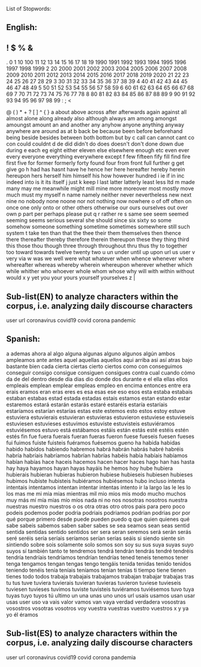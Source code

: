 List of Stopwords: 

## English:
!
$
%
&
-
.
0
1
10
100
11
12
13
14
15
16
17
18
19
1990
1991
1992
1993
1994
1995
1996
1997
1998
1999
2
20
2000
2001
2002
2003
2004
2005
2006
2007
2008
2009
2010
2011
2012
2013
2014
2015
2016
2017
2018
2019
2020
21
22
23
24
25
26
27
28
29
3
30
31
32
33
34
35
36
37
38
39
4
40
41
42
43
44
45
46
47
48
49
5
50
51
52
53
54
55
56
57
58
59
6
60
61
62
63
64
65
66
67
68
69
7
70
71
72
73
74
75
76
77
78
8
80
81
82
83
84
85
86
87
88
89
9
90
91
92
93
94
95
96
97
98
99
:
;
<
>
@
\(
\)
\*
\+
\?
\[
\]
\^
\{
\}
a
about
above
across
after
afterwards
again
against
all
almost
alone
along
already
also
although
always
am
among
amongst
amoungst
amount
an
and
another
any
anyhow
anyone
anything
anyway
anywhere
are
around
as
at
b
back
be
because
been
before
beforehand
being
beside
besides
between
both
bottom
but
by
c
call
can
cannot
cant
co
con
could
couldnt
d
de
did
didn't
do
does
doesn't
don't
done
down
due
during
e
each
eg
eight
either
eleven
else
elsewhere
enough
etc
even
ever
every
everyone
everything
everywhere
except
f
few
fifteen
fify
fill
find
fire
first
five
for
former
formerly
forty
found
four
from
front
full
further
g
get
give
go
h
had
has
hasnt
have
he
hence
her
here
hereafter
hereby
herein
hereupon
hers
herself
him
himself
his
how
however
hundred
i
ie
if
in
inc
indeed
into
is
it
its
itself
j
just
k
keep
l
last
latter
latterly
least
less
ltd
m
made
many
may
me
meanwhile
might
mill
mine
more
moreover
most
mostly
move
much
must
my
myself
n
name
namely
neither
never
nevertheless
new
next
nine
no
nobody
none
noone
nor
not
nothing
now
nowhere
o
of
off
often
on
once
one
only
onto
or
other
others
otherwise
our
ours
ourselves
out
over
own
p
part
per
perhaps
please
put
q
r
rather
re
s
same
see
seem
seemed
seeming
seems
serious
several
she
should
since
six
sixty
so
some
somehow
someone
something
sometime
sometimes
somewhere
still
such
system
t
take
ten
than
that
the
thee
their
them
themselves
then
thence
there
thereafter
thereby
therefore
therein
thereupon
these
they
thing
third
this
those
thou
though
three
through
throughout
thru
thus
thy
to
together
too
toward
towards
twelve
twenty
two
u
un
under
until
up
upon
url
us
user
v
very
via
w
was
we
well
were
what
whatever
when
whence
whenever
where
whereafter
whereas
whereby
wherein
whereupon
wherever
whether
which
while
whither
who
whoever
whole
whom
whose
why
will
with
within
without
would
x
y
yet
you
your
yours
yourself
yourselves
z
|

## Sub-list(EN) to analyze characters within the corpus, i.e. analyzing daily discourse characters
user
url
coronavirus
covid19
covid
corona
pandemic

## Spanish:
a
ademas
ahora
al
algo
alguna
algunas
alguno
algunos
algún
ambos
ampleamos
ante
antes
aquel
aquellas
aquellos
aqui
arriba
asi
así
atras
bajo
bastante
bien
cada
cierta
ciertas
cierto
ciertos
como
con
conseguimos
conseguir
consigo
consigue
consiguen
consigues
contra
cual
cuando
cómo
da
de
del
dentro
desde
dia
dias
dio
donde
dos
durante
e
el
ella
ellas
ellos
empleais
emplean
emplear
empleas
empleo
en
encima
entonces
entre
era
erais
eramos
eran
eras
eres
es
esa
esas
ese
eso
esos
esta
estaba
estabais
estaban
estabas
estad
estada
estadas
estais
estamos
estan
estando
estar
estaremos
estará
estarán
estarás
estaré
estaréis
estaría
estaríais
estaríamos
estarían
estarías
estas
este
estemos
esto
estos
estoy
estuve
estuviera
estuvierais
estuvieran
estuvieras
estuvieron
estuviese
estuvieseis
estuviesen
estuvieses
estuvimos
estuviste
estuvisteis
estuviéramos
estuviésemos
estuvo
está
estábamos
estáis
están
estás
esté
estéis
estén
estés
fin
fue
fuera
fuerais
fueran
fueras
fueron
fuese
fueseis
fuesen
fueses
fui
fuimos
fuiste
fuisteis
fuéramos
fuésemos
gueno
ha
habida
habidas
habido
habidos
habiendo
habremos
habrá
habrán
habrás
habré
habréis
habría
habríais
habríamos
habrían
habrías
habéis
había
habíais
habíamos
habían
habías
hace
haceis
hacemos
hacen
hacer
haces
hago
han
has
hasta
hay
haya
hayamos
hayan
hayas
hayáis
he
hemos
hoy
hube
hubiera
hubierais
hubieran
hubieras
hubieron
hubiese
hubieseis
hubiesen
hubieses
hubimos
hubiste
hubisteis
hubiéramos
hubiésemos
hubo
incluso
intenta
intentais
intentamos
intentan
intentar
intentas
intento
ir
la
largo
las
le
les
lo
los
mas
me
mi
mia
mias
mientras
mil
mio
mios
mis
modo
mucho
muchos
muy
más
mí
mía
mías
mío
míos
nada
ni
no
nos
nosotras
nosotros
nuestra
nuestras
nuestro
nuestros
o
os
otra
otras
otro
otros
pais
para
pero
poco
podeis
podemos
poder
podria
podriais
podriamos
podrian
podrias
por
por qué
porque
primero desde
puede
pueden
puedo
q
que
quien
quienes
qué
sabe
sabeis
sabemos
saben
saber
sabes
se
sea
seamos
sean
seas
sentid
sentida
sentidas
sentido
sentidos
ser
sera
seran
seremos
será
serán
serás
seré
seréis
sería
seríais
seríamos
serían
serías
seáis
si
siendo
siente
sin
sintiendo
sobre
sois
solamente
solo
somos
son
soy
su
sus
suya
suyas
suyo
suyos
sí
también
tanto
te
tendremos
tendrá
tendrán
tendrás
tendré
tendréis
tendría
tendríais
tendríamos
tendrían
tendrías
tened
teneis
tenemos
tener
tenga
tengamos
tengan
tengas
tengo
tengáis
tenida
tenidas
tenido
tenidos
teniendo
tenéis
tenía
teníais
teníamos
tenían
tenías
ti
tiempo
tiene
tienen
tienes
todo
todos
trabaja
trabajais
trabajamos
trabajan
trabajar
trabajas
tras
tu
tus
tuve
tuviera
tuvierais
tuvieran
tuvieras
tuvieron
tuviese
tuvieseis
tuviesen
tuvieses
tuvimos
tuviste
tuvisteis
tuviéramos
tuviésemos
tuvo
tuya
tuyas
tuyo
tuyos
tú
ultimo
un
una
unas
uno
unos
url
usais
usamos
usan
usar
usas
user
uso
va
vais
valor
vamos
van
vaya
verdad
verdadera
vosostras
vosostros
vosotras
vosotros
voy
vuestra
vuestras
vuestro
vuestros
x
y
ya
yo
él
éramos

## Sub-list(ES) to analyze characters within the corpus, i.e. analyzing daily discourse characters
user
url
coronavirus
covid19
covid
corona
pandemia
